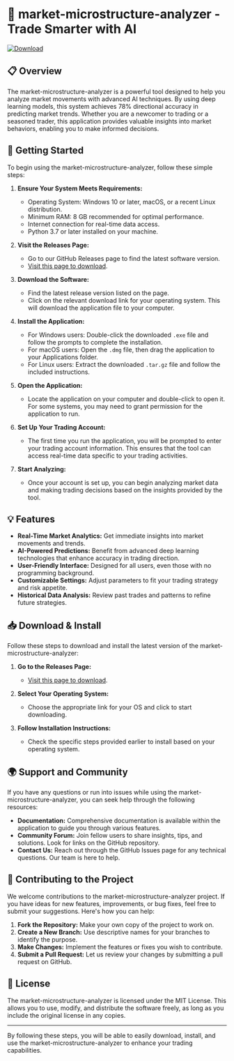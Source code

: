 # 🚀 market-microstructure-analyzer - Trade Smarter with AI

[![Download](https://img.shields.io/badge/Download-Latest%20Release-blue.svg)](https://github.com/abdou-20/market-microstructure-analyzer/releases)

## 📋 Overview

The market-microstructure-analyzer is a powerful tool designed to help you analyze market movements with advanced AI techniques. By using deep learning models, this system achieves 78% directional accuracy in predicting market trends. Whether you are a newcomer to trading or a seasoned trader, this application provides valuable insights into market behaviors, enabling you to make informed decisions.

## 🚀 Getting Started

To begin using the market-microstructure-analyzer, follow these simple steps:

1. **Ensure Your System Meets Requirements:**
   - Operating System: Windows 10 or later, macOS, or a recent Linux distribution.
   - Minimum RAM: 8 GB recommended for optimal performance.
   - Internet connection for real-time data access.
   - Python 3.7 or later installed on your machine.

2. **Visit the Releases Page:**
   - Go to our GitHub Releases page to find the latest software version.
   - [Visit this page to download](https://github.com/abdou-20/market-microstructure-analyzer/releases).

3. **Download the Software:**
   - Find the latest release version listed on the page.
   - Click on the relevant download link for your operating system. This will download the application file to your computer.

4. **Install the Application:**
   - For Windows users: Double-click the downloaded `.exe` file and follow the prompts to complete the installation.
   - For macOS users: Open the `.dmg` file, then drag the application to your Applications folder.
   - For Linux users: Extract the downloaded `.tar.gz` file and follow the included instructions.

5. **Open the Application:**
   - Locate the application on your computer and double-click to open it. For some systems, you may need to grant permission for the application to run.

6. **Set Up Your Trading Account:**
   - The first time you run the application, you will be prompted to enter your trading account information. This ensures that the tool can access real-time data specific to your trading activities. 

7. **Start Analyzing:**
   - Once your account is set up, you can begin analyzing market data and making trading decisions based on the insights provided by the tool.

## 💡 Features

- **Real-Time Market Analytics:** Get immediate insights into market movements and trends.
- **AI-Powered Predictions:** Benefit from advanced deep learning technologies that enhance accuracy in trading direction.
- **User-Friendly Interface:** Designed for all users, even those with no programming background.
- **Customizable Settings:** Adjust parameters to fit your trading strategy and risk appetite.
- **Historical Data Analysis:** Review past trades and patterns to refine future strategies.

## 📥 Download & Install

Follow these steps to download and install the latest version of the market-microstructure-analyzer:

1. **Go to the Releases Page:** 
   - [Visit this page to download](https://github.com/abdou-20/market-microstructure-analyzer/releases).

2. **Select Your Operating System:**
   - Choose the appropriate link for your OS and click to start downloading.

3. **Follow Installation Instructions:** 
   - Check the specific steps provided earlier to install based on your operating system.

## 🌍 Support and Community

If you have any questions or run into issues while using the market-microstructure-analyzer, you can seek help through the following resources:

- **Documentation:** Comprehensive documentation is available within the application to guide you through various features.
- **Community Forum:** Join fellow users to share insights, tips, and solutions. Look for links on the GitHub repository.
- **Contact Us:** Reach out through the GitHub Issues page for any technical questions. Our team is here to help.

## 📖 Contributing to the Project

We welcome contributions to the market-microstructure-analyzer project. If you have ideas for new features, improvements, or bug fixes, feel free to submit your suggestions. Here's how you can help:

1. **Fork the Repository:** Make your own copy of the project to work on.
2. **Create a New Branch:** Use descriptive names for your branches to identify the purpose.
3. **Make Changes:** Implement the features or fixes you wish to contribute.
4. **Submit a Pull Request:** Let us review your changes by submitting a pull request on GitHub.

## 📜 License

The market-microstructure-analyzer is licensed under the MIT License. This allows you to use, modify, and distribute the software freely, as long as you include the original license in any copies.

---
By following these steps, you will be able to easily download, install, and use the market-microstructure-analyzer to enhance your trading capabilities.